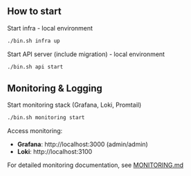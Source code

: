 ## How to start

Start infra - local environment

```bash
./bin.sh infra up
```

Start API server (include migration) - local environment

```bash
./bin.sh api start
```

## Monitoring & Logging

Start monitoring stack (Grafana, Loki, Promtail)

```bash
./bin.sh monitoring start
```

Access monitoring:
- **Grafana**: http://localhost:3000 (admin/admin)
- **Loki**: http://localhost:3100

For detailed monitoring documentation, see [MONITORING.md](MONITORING.md)